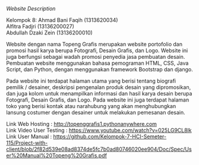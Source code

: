 _Website Description_

Kelompok 8:
Ahmad Bani Faqih (1313620034)<br />
Alfitra Fadjri (13136200027)<br />
Abdullah Dzaki Zein (13136200010)<br />

Website dengan nama Topeng Grafis merupakan website portofolio dan promosi hasil karya berupa Fotografi, Desain Grafis, dan Logo. Website ini juga berfungsi sebagai wadah promosi penyedia jasa pembuatan desain. Pembuatan website menggunakan bahasa pemograman HTML, CSS, Java Script, dan Python, dengan menggunakan framework Bootstrap dan django.

Pada website ini terdapat halaman utama yang berisi tentang biografi pemilik / desainer, deskripsi pengenalan produk desain yang dipromosikan, dan juga kolom untuk menampilkan informasi dan hasil karya desain berupa Fotografi, Desain Grafis, dan Logo. Pada website ini juga terdapat halaman toko yang berisi kontak atau narahubung yang akan menghubungkan lansung costumer dengan desainer untuk melakukan pemesanan desain.

Link Web Hosting : http://topenggrafis1.pythonanywhere.com <br />
Link Video User Testing : https://www.youtube.com/watch?v=025LG9CL8lk<br />
Link User Manual : https://github.com/Kelompok-7-HCI-Semeter-115/Project-with-client/blob/2f82d539e08ad8374de5fc7b0ad80746020ee904/Doc/Spec/User%20Manual%20Topeng%20Grafis.pdf


